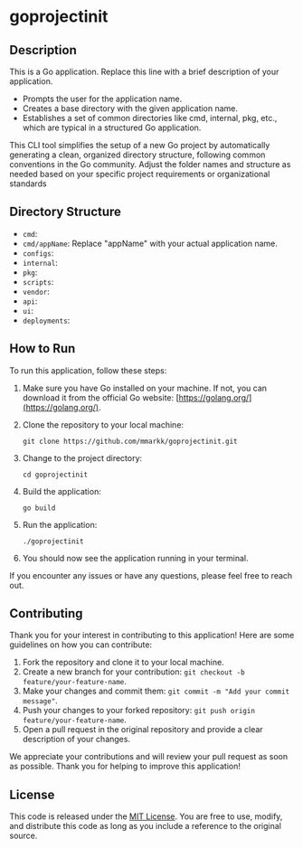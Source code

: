 # goprojectinit

## Description

This is a Go application. Replace this line with a brief description of your application.

-   Prompts the user for the application name.
-   Creates a base directory with the given application name.
-   Establishes a set of common directories like cmd, internal, pkg, etc., which are typical in a structured Go application.

This CLI tool simplifies the setup of a new Go project by automatically generating a clean, organized directory structure, following common conventions in the Go community. Adjust the folder names and structure as needed based on your specific project requirements or organizational standards

## Directory Structure

-   `cmd`:
-   `cmd/appName`: Replace "appName" with your actual application name.
-   `configs`:
-   `internal`:
-   `pkg`:
-   `scripts`:
-   `vendor`:
-   `api`:
-   `ui`:
-   `deployments`:

## How to Run

To run this application, follow these steps:

1. Make sure you have Go installed on your machine. If not, you can download it from the official Go website: [https://golang.org/](https://golang.org/).

2. Clone the repository to your local machine:

    ```
    git clone https://github.com/mmarkk/goprojectinit.git
    ```

3. Change to the project directory:

    ```
    cd goprojectinit
    ```

4. Build the application:

    ```
    go build
    ```

5. Run the application:

    ```
    ./goprojectinit
    ```

6. You should now see the application running in your terminal.

If you encounter any issues or have any questions, please feel free to reach out.

## Contributing

Thank you for your interest in contributing to this application! Here are some guidelines on how you can contribute:

1. Fork the repository and clone it to your local machine.
2. Create a new branch for your contribution: `git checkout -b feature/your-feature-name`.
3. Make your changes and commit them: `git commit -m "Add your commit message"`.
4. Push your changes to your forked repository: `git push origin feature/your-feature-name`.
5. Open a pull request in the original repository and provide a clear description of your changes.

We appreciate your contributions and will review your pull request as soon as possible. Thank you for helping to improve this application!

## License

This code is released under the [MIT License](https://opensource.org/licenses/MIT). You are free to use, modify, and distribute this code as long as you include a reference to the original source.
